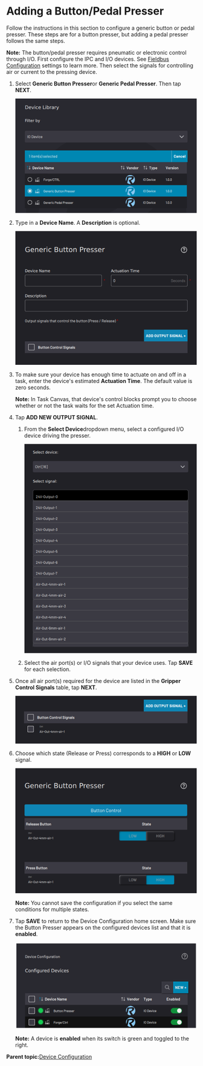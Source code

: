 # Adding a Button/Pedal Presser

Follow the instructions in this section to configure a generic button or pedal presser. These steps are for a button presser, but adding a pedal presser follows the same steps.

**Note:** The button/pedal presser requires pneumatic or electronic control through I/O. First configure the IPC and I/O devices. See [Fieldbus Configuration](../3-Settings-App/fieldbus_configuration.md) settings to learn more. Then select the signals for controlling air or current to the pressing device.

1.  Select **Generic Button Presser**or **Generic Pedal Presser**. Then tap **NEXT**.

    ![](../../../_Media/ForgeOS-5-x/Device-Config-App-5-x/device_config_presser_library_select_5-x.png)

2.  Type in a **Device Name**. A **Description** is optional.

    ![](../../../_Media/ForgeOS-5-x/Device-Config-App-5-x/device_config_presser_info_5-x.png)

3.  To make sure your device has enough time to actuate on and off in a task, enter the device's estimated **Actuation Time**. The default value is zero seconds.

    **Note:** In Task Canvas, that device's control blocks prompt you to choose whether or not the task waits for the set Actuation time.

4.  Tap **ADD NEW OUTPUT SIGNAL**.

    1.  From the **Select Device**dropdown menu, select a configured I/O device driving the presser.

        ![](../../../_Media/ForgeOS-5-x/Device-Config-App-5-x/device_config_presser_signals_5-x.png)

    2.  Select the air port\(s\) or I/O signals that your device uses. Tap **SAVE** for each selection.

5.  Once all air port\(s\) required for the device are listed in the **Gripper Control Signals** table, tap **NEXT**.

    ![](../../../_Media/ForgeOS-5-x/Device-Config-App-5-x/device_config_presser_signals_chosen_5-x.png)

6.  Choose which state \(Release or Press\) corresponds to a **HIGH** or **LOW** signal.

    ![](../../../_Media/ForgeOS-5-x/Device-Config-App-5-x/device_config_presser_high_low_5-x.png)

    **Note:** You cannot save the configuration if you select the same conditions for multiple states.

7.  Tap **SAVE** to return to the Device Configuration home screen. Make sure the Button Presser appears on the configured devices list and that it is ​**enabled**​.

    ![](../../../_Media/ForgeOS-5-x/Device-Config-App-5-x/Device_configuration_enabled_button_presser_5.0.3.png)

    **Note:** A device is **enabled** when its switch is green and toggled to the right.


**Parent topic:**[Device Configuration](../4-Device-Configuration-App/device_configuration.md)

